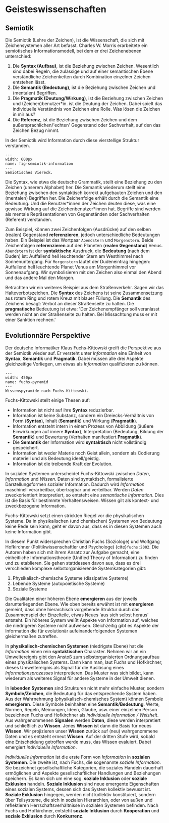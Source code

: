 # Geisteswissenschaften

## Semiotik

Die Semiotik (Lehre der Zeichen), ist die Wissenschaft, die sich mit Zeichensystemen aller Art befasst.
Charles W. Morris erarbeitete ein semiotisches Informationsmodell, bei dem er drei Zeichenebenen unterschied:

1. Die **Syntax (Aufbau)**, ist die Beziehung zwischen Zeichen. Wesentlich sind dabei Regeln, die zulässige und auf einer semantischen Ebene verständliche Zeichenketten durch Kombination einzelner Zeichen entstehen lässt.
2. Die **Semantik (Bedeutung)**, ist die Beziehung zwischen Zeichen und (mentalen) Begriffen.
3. Die **Pragmatik (Deutung/Wirkung)**, ist die Beziehung zwischen Zeichen und (Zeichen)benutzer\*in.
ist die Deutung der Zeichen. Dabei spielt das individuelle Verständnis von Zeichen eine Rolle. Was lösen die Zeichen in mir aus?
4. Die **Referenz**, ist die Beziehung zwischen Zeichen und dem außersprachlichen/'echten' Gegenstand oder Sachverhalt, auf den das Zeichen Bezug nimmt.

In der Semiotik wird Information durch diese vierstellige Struktur verstanden.

```{figure} ../../figs/information/semiotik-information.png
---
width: 600px
name: fig-semiotik-information
---
Semiotisches Viereck.
```

Die Syntax, wie etwa die deutsche Grammatik, stellt eine Beziehung zu den Zeichen (unserem Alphabet) her.
Die Semantik wiederum stellt eine Beziehung zwischen den syntaktisch korrekt aufgebauten Zeichen und den (mentalen) Begriffen her.
Die Zeichenfolge erhält durch die Semantik eine Bedeutung.
Und die Benutzer\*innen der Zeichen deuten diese, was eine gewisse Wirkung auf die Zeichenbenutzer\*innen hat.
Begriffe sind werden als mentale Repräsentationen von Gegenständen oder Sachverhalten (Referent) verstanden.

Zum Beispiel, können zwei Zeichenfolgen (Ausdrücke) auf den selben (realen) Gegenstand **referenzieren**, jedoch unterschiedliche Bedeutungen haben.
Ein Beispiel ist das Wortpaar ``Abendstern`` und ``Morgenstern``.
Beide Zeichenfolgen **referenzieren** auf den Planeten (**realen Gegenstand**) Venus.
``Abendstern`` ist der **syntaktische** Ausdruck, die **Bedeutung** (nach dem Duden) ist: Auffallend hell leuchtender Stern am Westhimmel nach Sonnenuntergang.
Für ``Morgenstern`` lautet der Dudeneintrag hingegen: Auffallend hell leuchtende Planet Venus am Morgenhimmel vor Sonnenaufgang.
Wir symbolisieren mit den Zeichen also einmal den Abend und das andere Mal den Morgen.

Betrachten wir ein weiteres Beispiel aus dem Straßenverkehr.
Sagen wir das Halteverbotszeichen.
Die **Syntax** des Zeichens ist seine Zusammensetzung aus rotem Ring und rotem Kreuz mit blauer Füllung.
Die **Semantik** des Zeichens besagt: Verbot an dieser Straßenseite zu halten.
Die **pragmatische** Bedeutung ist etwa: 'Der Zeichenempfänger soll veranlasst werden nicht an der Straßenseite zu halten. 
Bei Missachtung muss er mit einer Sanktion rechnen.'

## Evolutionnäre Perspektive

Der deutsche Informatiker Klaus Fuchs-Kittowski greift die Perspektive aus der Semiotik wieder auf.
Er versteht unter *Information* eine Einheit von **Syntax**, **Semantik** und **Pragmatik**.
Dabei müssen alle drei Aspekte gleichzeitige Vorliegen, um etwas als *Information* qualifizieren zu können.

```{figure} ../../figs/information/fuchs-pyramid.png
---
width: 450px
name: fuchs-pyramid
---
Wissenspyramide nach Fuchs-Kittowski.
```

Fuchs-Kittowski stellt einige Thesen auf:

* Information ist nicht auf ihre **Syntax** reduzierbar.
* Information ist keine Substanz, sondern ein Dreiecks-Verhältnis von Form (**Syntax**), Inhalt (**Semantik**) und Wirkung (**Pragmatik**).
* Information entsteht intern in einem Prozess von Abbildung (äußere Einwirkungen auf innere **Syntax**), Interpretation (Bedeutung, Bildung der **Semantik**) und Bewertung (Verhalten manifestiert **Pragmatik**).
* Die **Semantik** der Information wird **syntaktisch** nicht vollständig gespeichert.
* Information ist weder Materie noch Geist allein, sondern als Codierung materiell und als Bedeutung ideell/geistig.
* Information ist die treibende Kraft der Evolution.

In sozialen Systemen unterscheidet Fuchs-Kittowski zwischen *Daten*, *Information* und *Wissen*.
Daten sind syntaktisch, formalisierte Darstellungsformen sozialer Information.
Dadurch wird *Information* maschinell verarbeitbar, übertragbar und verteilbar.
Werden *Daten* zweckorientiert interpretiert, so entsteht eine *semantische Information*.
Dies ist die Basis für bestimmte Verhaltensweisen.
Wissen gilt als kontext- und zweckbezogene Information.

Fuchs-Kittowski setzt einen strickten Riegel vor die physikalischen Systeme.
Da in physikalischen (und chemischen) Systemen von Bedeutung keine Rede sein kann, geht er davon aus, dass es in diesen Systemen auch keine Information gibt.

In diesem Punkt widersprechen Christian Fuchs (Soziologe) und Wolfgang Hofkirchner (Politikwissenschaftler und Psychologe) {cite}`fuchs:2002`.
Die Autoren haben sich mit ihrem Ansatz zur Aufgabe gemacht, eine einheitliche Informationstheorie (Unified Theory of Information) zu finden und zu etablieren.
Sie gehen stattdessen davon aus, dass es drei verschieden komplexe selbstorganisierende Systemkategorien gibt:

1. Physikalisch-chemische Systeme (dissipative Systeme)
2. Lebende Systeme (autopoietische Systeme)
3. Soziale Systeme

Die Qualitäten einer höheren Ebene **emergieren** aus der jeweils darunterliegenden Ebene.
Wie oben bereits erwähnt ist mit **emergieren** gemeint, dass ohne hierarchisch vorgebende Struktur durch das Zusammenspiel der Einzelteile, etwas Neues 'aus sich selbst heraus' entsteht.
Ein höheres System weißt Aspekte von Information auf, welches die niedrigeren Systeme nicht aufweisen.
Gleichzeitig gibt es Aspekte der Information die für evolutionär aufeinanderfolgenden Systemen gleichermaßen zutreffen.

In **physikalisch-chemischen Systemen** (niedrigste Ebene) hat die *Information* einen rein **syntaktischen** Charakter.
Nehmen wir an ein Umweltereignis gibt den Anstoß zum selbstorganisierten Ordnungsaufbau eines physikalischen Systems.
Dann kann man, laut Fuchs und Hofkirchner, dieses Umweltereignis als Signal für die Auslösung eines *Informationsprozesses* interpretieren.
Das Muster was sich bildet, kann wiederum als weiteres Signal für andere Systeme in der Umwelt dienen.

In **lebenden Systemen** sind Strukturen nicht mehr einfache Muster, sondern **Symbole/Zeichen**, die Bedeutung für das entsprechende System haben.
Aus der Wahrnehmung (physikalisch-chemisches System) können Symbole **emergieren**.
Diese Symbole beinhalten eine **Semantik/Bedeutung**.
Werte, Normen, Regeln, Meinungen, Ideen, Glaube, usw. einer einzelnen Person bezeichnen Fuchs und Hofkirchner als *individuelle Information / Weisheit*.
Aus wahrgenommenen **Signalen** werden **Daten**, diese werden interpretiert und schließlich zu **Wissen**.
Jenes **Wissen** ist dann die Basis für neues **Wissen**.
Wir projizieren unser **Wissen** zurück auf (neu) wahrgenommene Daten und es entsteht erneut **Wissen**.
Auf der dritten Stufe wird, sobald eine Entscheidung getroffen werde muss, das Wissen evaluiert.
Dabei emergiert *individuelle Information*.

*Individuelle Information* ist die erste Form von *Information* in **sozialen Systemen**.
Die zweite ist, nach Fuchs, die sogenannte *soziale Information*.
Sie bezeichnet gesellschaftliche Kategorien, die soziales Handeln dauerhaft ermöglichen und Aspekte gesellschaftlicher Handlungen und Beziehungen speichern.
Es kann sich um eine sog. **soziale Inklusion** oder **soziale Exklusion** handeln.
**Soziale Inklusion** sind neue emergente Eigenschaften eines sozialen Systems, dessen sich das System kollektiv bewusst ist.
**Soziale Exklusion** hingegen, werden nicht kollektiv konstituiert, sondern über Teilsysteme, die sich in sozialen Hierarchien, oder von außen und reflektieren Herrschaftsverhältnisse in sozialen Systemen befinden.
Nach Fuchs und Hofkirchner, entsteht **soziale Inklusion** durch **Kooperation** und **soziale Exklusion** durch **Konkurrenz**.